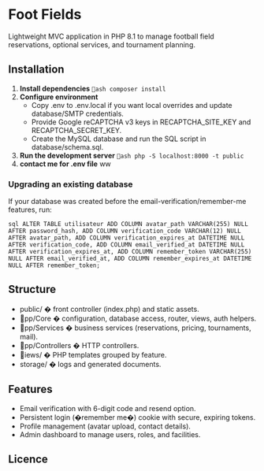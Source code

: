 # Foot Fields

Lightweight MVC application in PHP 8.1 to manage football field reservations, optional services, and tournament planning.

## Installation

1. **Install dependencies**
   `ash
   composer install
   `
2. **Configure environment**
   - Copy .env to .env.local if you want local overrides and update database/SMTP credentials.
   - Provide Google reCAPTCHA v3 keys in RECAPTCHA_SITE_KEY and RECAPTCHA_SECRET_KEY.
   - Create the MySQL database and run the SQL script in database/schema.sql.
3. **Run the development server**
   `ash
   php -S localhost:8000 -t public
   `
4. **contact me for .env file** ww

### Upgrading an existing database

If your database was created before the email-verification/remember-me features, run:

`sql
ALTER TABLE utilisateur
  ADD COLUMN avatar_path VARCHAR(255) NULL AFTER password_hash,
  ADD COLUMN verification_code VARCHAR(12) NULL AFTER avatar_path,
  ADD COLUMN verification_expires_at DATETIME NULL AFTER verification_code,
  ADD COLUMN email_verified_at DATETIME NULL AFTER verification_expires_at,
  ADD COLUMN remember_token VARCHAR(255) NULL AFTER email_verified_at,
  ADD COLUMN remember_expires_at DATETIME NULL AFTER remember_token;
`

## Structure

- public/ � front controller (index.php) and static assets.
- pp/Core � configuration, database access, router, views, auth helpers.
- pp/Services � business services (reservations, pricing, tournaments, mail).
- pp/Controllers � HTTP controllers.
- iews/ � PHP templates grouped by feature.
- storage/ � logs and generated documents.

## Features

- Email verification with 6-digit code and resend option.
- Persistent login (�remember me�) cookie with secure, expiring tokens.
- Profile management (avatar upload, contact details).
- Admin dashboard to manage users, roles, and facilities.

## Licence


